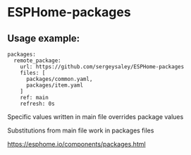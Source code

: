 # ESPHome-packages

## Usage example:

```
packages:
  remote_package:
    url: https://github.com/sergeysaley/ESPHome-packages
    files: [
      packages/common.yaml,
      packages/item.yaml
    ]
    ref: main
    refresh: 0s
```
Specific values written in main file overrides package values

Substitutions from main file work in packages files

https://esphome.io/components/packages.html
